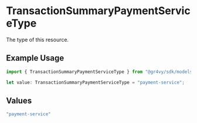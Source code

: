 # TransactionSummaryPaymentServiceType

The type of this resource.

## Example Usage

```typescript
import { TransactionSummaryPaymentServiceType } from "@gr4vy/sdk/models/components";

let value: TransactionSummaryPaymentServiceType = "payment-service";
```

## Values

```typescript
"payment-service"
```